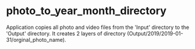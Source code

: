 # photo_to_year_month_directory
Application copies all photo and video files from the 'Input' directory to the 'Output' directory. It creates 2 layers of directory (Output/2019/2019-01-31/orginal_photo_name).
